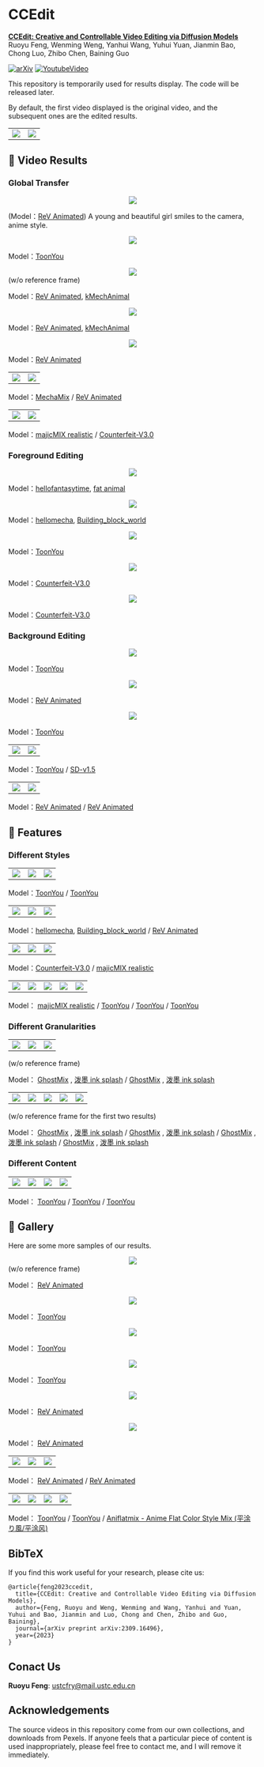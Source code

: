 # CCEdit
**[CCEdit: Creative and Controllable Video Editing via Diffusion Models](https://arxiv.org/pdf/2309.16496.pdf)**
</br>
Ruoyu Feng,
Wenming Weng,
Yanhui Wang,
Yuhui Yuan,
Jianmin Bao,
Chong Luo,
Zhibo Chen,
Baining Guo

[![arXiv](https://img.shields.io/badge/arXiv-2309.16496-b31b1b.svg)](https://arxiv.org/abs/2309.16496)
[![YoutubeVideo](https://img.shields.io/badge/YoutubeVideo-CCEdit-blue)](https://www.youtube.com/watch?v=UQw4jq-igN4)

This repository is temporarily used for results display. The code will be released later.

By default, the first video displayed is the original video, and the subsequent ones are the edited results.

<table class="center">
    <tr>
    <td><img src="assets/VideoResults/Interpolation/makeup.gif"></td>
    <td><img src="assets/VideoResults/Interpolation/makeup1-magicReal.gif"></td>
    </tr>
</table>

## 🌟 Video Results

### Global Transfer
<div align="center">
    <img src="assets/Gallery/Human/smile-revAnimatedlineart-cat.gif">
    </video>
</div>
<p style="margin-left: 0em; margin-top: 1em">(Model：<a href="https://civitai.com/models/7371/rev-animated">ReV Animated</a>) A young and beautiful girl smiles to the camera, anime style.</p>

<div align="center">
    <img src="assets/VideoResults/GlobalTransfer/City3-cyberpunk.gif">
    </video>
</div>
<p style="margin-left: 0em; margin-top: 1em">Model：<a href="https://civitai.com/models/30240">ToonYou</a></p>

<div align="center">
    <img src="assets/VideoResults/GlobalTransfer/dubinrunning-mechaAnimal.gif">
    </video>
</div>
(w/o reference frame)
<p style="margin-left: 0em; margin-top: 1em">Model：<a href="https://civitai.com/models/7371/rev-animated">ReV Animated</a>, <a href="https://civitai.com/models/63999?modelVersionId=68589">kMechAnimal</a></p>

<div align="center">
    <img src="assets/Gallery/Animal/revAnimated_kMechaAnimal.gif">
    </video>
</div>
<p style="margin-left: 0em; margin-top: 1em">Model：<a href="https://civitai.com/models/7371/rev-animated">ReV Animated</a>, <a href="https://civitai.com/models/63999?modelVersionId=68589">kMechAnimal</a></p>

<div align="center">
    <img src="assets/VideoResults/GlobalTransfer/motorcycle-paladin.gif">
    </video>
</div>
<p style="margin-left: 0em; margin-top: 1em">Model：<a href="https://civitai.com/models/7371/rev-animated">ReV Animated</a></p>

<table class="center">
    <tr>
    <td><img src="assets/VideoResults/GlobalTransfer/suitguy-mecha.gif"></td>
    <td><img src="assets/VideoResults/GlobalTransfer/hoodguy-magicianblueeye.gif"></td>
    </tr>
</table>
<p style="margin-left: 0em; margin-top: 1em">Model：<a href="https://civitai.com/models/69438/mechamix">MechaMix</a> / <a href="https://civitai.com/models/7371/rev-animated">ReV Animated</a></p>

<table class="center">
    <tr>
    <td><img src="assets/VideoResults/GlobalTransfer/1-magicreal2.gif"></td>
    <td><img src="assets/VideoResults/GlobalTransfer/Hat-counterfeitsoftedge2.gif"></td>
    </tr>
</table>
<p style="margin-left: 0em; margin-top: 1em">Model：<a href="https://civitai.com/models/43331/majicmix-realistic">majicMIX realistic</a> / <a href="https://civitai.com/models/4468?modelVersionId=57618">Counterfeit-V3.0</a></p>



### Foreground Editing
<div align="center">
    <img src="assets/VideoResults/Foreground/corgi-fat.gif">
    </video>
</div>
<p style="margin-left: 0em; margin-top: 1em">Model：<a href="https://civitai.com/models/108289?modelVersionId=116540">hellofantasytime</a>, <a href="https://civitai.com/models/110738?modelVersionId=119401">fat animal</a></p>

<div align="center">
    <img src="assets/VideoResults/Foreground/weilai1-mecha.gif">
    </video>
</div>
<p style="margin-left: 0em; margin-top: 1em">Model：<a href="https://civitai.com/models/110768?modelVersionId=119447">hellomecha</a>, <a href="https://civitai.com/models/130742?modelVersionId=143505">Building_block_world</a></p>

<div align="center">
    <img src="assets/VideoResults/Foreground/tiger-anime.gif">
    </video>
</div>
<p style="margin-left: 0em; margin-top: 1em">Model：<a href="https://civitai.com/models/30240">ToonYou</a></p>

<div align="center">
    <img src="assets/VideoResults/Foreground/womanhair-anime.gif">
    </video>
</div>
<p style="margin-left: 0em; margin-top: 1em">Model：<a href="https://civitai.com/models/4468?modelVersionId=57618">Counterfeit-V3.0</a></p>


<div align="center">
    <img src="assets/VideoResults/Foreground/bomei_anime.gif">
    </video>
</div>
<p style="margin-left: 0em; margin-top: 1em">Model：<a href="https://civitai.com/models/4468?modelVersionId=57618">Counterfeit-V3.0</a></p>

### Background Editing
<div align="center">
    <img src="assets/VideoResults/Background/runningguykuanping-sunset.gif">
    </video>
</div>
<p style="margin-left: 0em; margin-top: 1em">Model：<a href="https://civitai.com/models/30240">ToonYou</a></p>

<div align="center">
    <img src="assets/VideoResults/Background/tshirtman-MilkyWay.gif">
    </video>
</div>
<p style="margin-left: 0em; margin-top: 1em">Model：<a href="https://civitai.com/models/7371/rev-animated">ReV Animated</a></p>

<div align="center">
    <img src="assets/VideoResults/Background/yoga2-snow.gif">
    </video>
</div>
<p style="margin-left: 0em; margin-top: 1em">Model：<a href="https://civitai.com/models/30240">ToonYou</a></p>

<table class="center">
    <tr>
    <td><img src="assets/VideoResults/Background/womanback-sunsetanime.gif"></td>
    <td><img src="assets/VideoResults/Background/womandrink-sping.gif"></td>
    </tr>
</table>
<p style="margin-left: 0em; margin-top: 1em">Model：<a href="https://civitai.com/models/30240">ToonYou</a> / <a href="https://huggingface.co/runwayml/stable-diffusion-v1-5">SD-v1.5</a></p>

<table class="center">
    <tr>
    <td><img src="assets/Gallery/Human/suitguyback_technique.gif"></td>
    <td><img src="assets/Gallery/Human/guyhorse_magicword.gif"></td>
    </tr>
</table>
<p style="margin-left: 0em; margin-top: 1em">Model：<a href="https://civitai.com/models/7371/rev-animated">ReV Animated</a> / <a href="https://civitai.com/models/7371/rev-animated">ReV Animated</a></p>


## 🌟 Features

### Different Styles
<table class="center">
    <tr>
    <td><img src="assets/Gallery/Landscape/City3.gif"></td>
    <td><img src="assets/Gallery/Landscape/City3-anime.gif"></td>
    <td><img src="assets/Gallery/Landscape/City3-cyberpunk.gif"></td>
    </tr>
</table>
<p style="margin-left: 0em; margin-top: 1em">Model：<a href="https://civitai.com/models/30240">ToonYou</a> / <a href="https://civitai.com/models/30240">ToonYou</a></p>

<table class="center">
    <tr>
    <td><img src="assets/Gallery/Objects/aircraftcarrier.gif"></td>
    <td><img src="assets/Gallery/Objects/aircraftcarrier-lego.gif"></td>
    <td><img src="assets/Gallery/Objects/aircraftcarrier-spaceship.gif"></td>
    </tr>
</table>
<p style="margin-left: 0em; margin-top: 1em">Model：<a href="https://civitai.com/models/110768?modelVersionId=119447">hellomecha</a>, <a href="https://civitai.com/models/130742?modelVersionId=143505">Building_block_world</a> / <a href="https://civitai.com/models/7371/rev-animated">ReV Animated</a></p>


<table class="center">
    <tr>
    <td><img src="assets/Gallery/Human/HatLonger.gif"></td>
    <td><img src="assets/Gallery/Human/Hat-aniflatmixdepth.gif"></td>
    <td><img src="assets/Gallery/Human/Hat_majicmixRealisticbetterV2V25.gif"></td>
    </tr>
</table>
<p style="margin-left: 0em; margin-top: 1em">Model：<a href="https://civitai.com/models/4468?modelVersionId=57618">Counterfeit-V3.0</a> / <a href="https://civitai.com/models/43331/majicmix-realistic">majicMIX realistic</a></p>


<table class="center">
    <tr>
    <td><img src="assets/Gallery/Human/1.gif"></td>
    <td><img src="assets/Gallery/Human/1-magicreal2.gif"></td>
    <td><img src="assets/Gallery/Human/1-lineart.gif"></td>
    <td><img src="assets/Gallery/Human/1-toonyousoftedge.gif"></td>
    <td><img src="assets/Gallery/Human/1-toonyoudepth.gif"></td>
    </tr>
</table>
<p style="margin-left: 0em; margin-top: 1em">
Model：
<a href="https://civitai.com/models/43331/majicmix-realistic">majicMIX realistic</a> / 
<a href="https://civitai.com/models/30240">ToonYou</a> /
<a href="https://civitai.com/models/30240">ToonYou</a> /
<a href="https://civitai.com/models/30240">ToonYou</a> 
</p>


### Different Granularities
<table class="center">
    <tr>
    <td><img src="assets/Gallery/Human/manwaterfall2.gif"></td>
    <td><img src="assets/Gallery/Human/manwaterfall2-lineart.gif"></td>
    <td><img src="assets/Gallery/Human/manwaterfall2-softedge.gif"></td>
    </tr>
</table>
(w/o reference frame)
<p style="margin-left: 0em; margin-top: 1em">
Model：
<a href="https://civitai.com/models/36520?modelVersionId=76907">GhostMix</a> , <a href="https://civitai.com/models/63347/ink-splash/">泼墨 ink splash</a> /
<a href="https://civitai.com/models/36520?modelVersionId=76907">GhostMix</a> , <a href="https://civitai.com/models/63347/ink-splash/">泼墨 ink splash</a> 
</p>

<table class="center">
    <tr>
    <td><img src="assets/Gallery/Human/manwaterfall1.gif"></td>
    <td><img src="assets/Gallery/Human/manwaterfall1-lineart.gif"></td>
    <td><img src="assets/Gallery/Human/manwaterfall1-softedge.gif"></td>
    <td><img src="assets/Gallery/Human/manwaterfall1-inklineart.gif"></td>
    <td><img src="assets/Gallery/Human/manwaterfall1-inkdepthpose4.gif"></td>
    </tr>
</table>
(w/o reference frame for the first two results)
<p style="margin-left: 0em; margin-top: 1em">
Model：
<a href="https://civitai.com/models/36520?modelVersionId=76907">GhostMix</a> , <a href="https://civitai.com/models/63347/ink-splash/">泼墨 ink splash</a> /
<a href="https://civitai.com/models/36520?modelVersionId=76907">GhostMix</a> , <a href="https://civitai.com/models/63347/ink-splash/">泼墨 ink splash</a> /
<a href="https://civitai.com/models/36520?modelVersionId=76907">GhostMix</a> , <a href="https://civitai.com/models/63347/ink-splash/">泼墨 ink splash</a> /
<a href="https://civitai.com/models/36520?modelVersionId=76907">GhostMix</a> , <a href="https://civitai.com/models/63347/ink-splash/">泼墨 ink splash</a> 
</p>

### Different Content

<table class="center">
    <tr>
    <td><img src="assets/Gallery/Animal/tiger.gif"></td>
    <td><img src="assets/Gallery/Animal/tiger-tiger.gif"></td>
    <td><img src="assets/Gallery/Animal/tiger-bear.gif"></td>
    <td><img src="assets/Gallery/Animal/tiger-panda2.gif"></td>
    </tr>
</table>
<p style="margin-left: 0em; margin-top: 1em">
Model：
<a href="https://civitai.com/models/30240">ToonYou</a> /
<a href="https://civitai.com/models/30240">ToonYou</a> /
<a href="https://civitai.com/models/30240">ToonYou</a> 
</p>

## 🌟 Gallery
Here are some more samples of our results. 

<div align="center">
    <img src="assets/Gallery/Human/flower_revAnimated.gif">
    </video>
</div>
(w/o reference frame)
<p style="margin-left: 0em; margin-top: 1em">
Model：
<a href="https://civitai.com/models/7371/rev-animated">ReV Animated</a>
</p>

<div align="center">
    <img src="assets/Gallery/Human/Yoga-animestyle.gif">
    </video>
</div>
<p style="margin-left: 0em; margin-top: 1em">
Model：
<a href="https://civitai.com/models/30240">ToonYou</a>
</p>

<div align="center">
    <img src="assets/Gallery/Landscape/ChongqingNight1-cyberpunk2.gif">
    </video>
</div>
<p style="margin-left: 0em; margin-top: 1em">
Model：
<a href="https://civitai.com/models/30240">ToonYou</a>
</p>

<div align="center">
    <img src="assets/Gallery/Landscape/city-anime.gif">
    </video>
</div>
<p style="margin-left: 0em; margin-top: 1em">
Model：
<a href="https://civitai.com/models/30240">ToonYou</a>
</p>

<div align="center">
    <img src="assets/Gallery/Objects/aircraftcarrier2-spaceship.gif">
    </video>
</div>
<p style="margin-left: 0em; margin-top: 1em">
Model：
<a href="https://civitai.com/models/7371/rev-animated">ReV Animated</a>
</p>

<div align="center">
    <img src="assets/Gallery/Objects/yacht7-spaceship2.gif">
    </video>
</div>
<p style="margin-left: 0em; margin-top: 1em">
Model：
<a href="https://civitai.com/models/7371/rev-animated">ReV Animated</a>
</p>

<table class="center">
    <tr>
    <td><img src="assets/Gallery/Objects/yacht3.gif"></td>
    <!-- <td><img src="assets/Gallery/Objects/yacht3-spaceship.gif"></td> -->
    <!-- <td><img src="assets/Gallery/Objects/yacht3-spaceship2.gif"></td> -->
    <td><img src="assets/Gallery/Objects/yacht3-spaceship3.gif"></td>
    <td><img src="assets/Gallery/Objects/yacht3-spaceship4.gif"></td>
    </tr>
</table>
<p style="margin-left: 0em; margin-top: 1em">
Model：
<a href="https://civitai.com/models/7371/rev-animated">ReV Animated</a> /
<a href="https://civitai.com/models/7371/rev-animated">ReV Animated</a> 
</p>


<table class="center">
    <tr>
    <td><img src="assets/Gallery/Landscape/QingguiNight.gif"></td>
    <td><img src="assets/Gallery/Landscape/QingguiNight-anime2.gif"></td>
    <td><img src="assets/Gallery/Landscape/QingguiNight-anime3.gif"></td>
    <!-- <td><img src="assets/Gallery/Landscape/QingguiNight-anime4.gif"></td> -->
    <td><img src="assets/Gallery/Landscape/QingguiNight-animeflat.gif"></td>
    </tr>
</table>
<p style="margin-left: 0em; margin-top: 1em">
Model：
<a href="https://civitai.com/models/30240">ToonYou</a> /
<a href="https://civitai.com/models/30240">ToonYou</a> / 
<a href="https://civitai.com/models/24387?modelVersionId=40816">Aniflatmix - Anime Flat Color Style Mix (平涂り風/平涂风)</a> 
</p>


## BibTeX
If you find this work useful for your research, please cite us:

```
@article{feng2023ccedit,
  title={CCEdit: Creative and Controllable Video Editing via Diffusion Models},
  author={Feng, Ruoyu and Weng, Wenming and Wang, Yanhui and Yuan, Yuhui and Bao, Jianmin and Luo, Chong and Chen, Zhibo and Guo, Baining},
  journal={arXiv preprint arXiv:2309.16496},
  year={2023}
}
```

## Conact Us
**Ruoyu Feng**: [ustcfry@mail.ustc.edu.cn](ustcfry@mail.ustc.edu.cn)  


## Acknowledgements
The source videos in this repository come from our own collections, and downloads from Pexels. If anyone feels that a particular piece of content is used inappropriately, please feel free to contact me, and I will remove it immediately.
